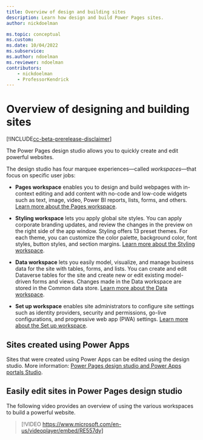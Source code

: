 ```yaml
---
title: Overview of design and building sites
description: Learn how design and build Power Pages sites.
author: nickdoelman

ms.topic: conceptual
ms.custom: 
ms.date: 10/04/2022
ms.subservice:
ms.author: ndoelman
ms.reviewer: ndoelman
contributors:
    - nickdoelman
    - ProfessorKendrick
---
```


# Overview of designing and building sites

[!INCLUDE[cc-beta-prerelease-disclaimer](../includes/cc-beta-prerelease-disclaimer.md)]

The Power Pages design studio allows you to quickly create and edit powerful websites.

The design studio has four marquee experiences—called *workspaces*—that focus on specific user jobs:

- **Pages workspace** enables you to design and build webpages with in-context editing and add content with no-code and low-code widgets such as text, image, video, Power BI reports, lists, forms, and others. [Learn more about the Pages workspace](../getting-started/first-page.md).

- **Styling workspace** lets you apply global site styles. You can apply corporate branding updates, and review the changes in the preview on the right side of the app window. Styling offers 13 preset themes. For each theme, you can customize the color palette, background color, font styles, button styles, and section margins. [Learn more about the Styling workspace](../getting-started/style-site.md).

- **Data workspace** lets you easily model, visualize, and manage business data for the site with tables, forms, and lists. You can create and edit Dataverse tables for the site and create new or edit existing model-driven forms and views. Changes made in the Data workspace are stored in the Common data store. [Learn more about the Data workspace](../getting-started/use-data-workspace.md).

- **Set up workspace** enables site administrators to configure site settings such as identity providers, security and permissions, go-live configurations, and progressive web app (PWA) settings. [Learn more about the Set up workspace](setup-workspace.md).

## Sites created using Power Apps

Sites that were created using Power Apps can be edited using the design studio. More information: [Power Pages design studio and Power Apps portals Studio](editing-sites.md).

## Easily edit sites in Power Pages design studio

The following video provides an overview of using the various workspaces to build a powerful website.</br>

> [!VIDEO https://www.microsoft.com/en-us/videoplayer/embed/RE557dy]
